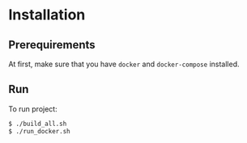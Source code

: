 # Installation

## Prerequirements
At first, make sure that you have `docker` and `docker-compose` installed.

## Run
To run project:

``` bash
$ ./build_all.sh
$ ./run_docker.sh
```
